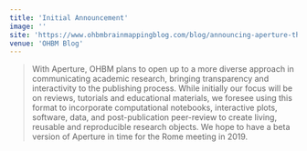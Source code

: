 ```yaml
---
title: 'Initial Announcement'
image: ''
site: 'https://www.ohbmbrainmappingblog.com/blog/announcing-aperture-the-ohbm-publishing-platform'
venue: 'OHBM Blog'
---
```


> With Aperture, OHBM plans to open up to a more diverse approach in communicating academic research, bringing transparency and interactivity to the publishing process. While initially our focus will be on reviews, tutorials and educational materials, we foresee using this format to incorporate computational notebooks, interactive plots, software, data, and post-publication peer-review to create living, reusable and reproducible research objects. We hope to have a beta version of Aperture in time for the Rome meeting in 2019.
